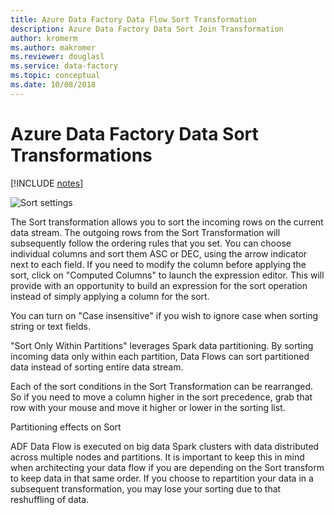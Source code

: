 ```yaml
---
title: Azure Data Factory Data Flow Sort Transformation
description: Azure Data Factory Data Sort Join Transformation
author: kromerm
ms.author: makromer
ms.reviewer: douglasl
ms.service: data-factory
ms.topic: conceptual
ms.date: 10/08/2018
---
```


# Azure Data Factory Data Sort Transformations

[!INCLUDE [notes](../../includes/data-factory-data-flow-preview.md)]

![Sort settings](media/data-flow/sort.png "Sort")

The Sort transformation allows you to sort the incoming rows on the current data stream. The outgoing rows from the Sort Transformation will subsequently follow the ordering rules that you set. You can choose individual columns and sort them ASC or DEC, using the arrow indicator next to each field. If you need to modify the column before applying the sort, click on "Computed Columns" to launch the expression editor. This will provide with an opportunity to build an expression for the sort operation instead of simply applying a column for the sort.

You can turn on "Case insensitive" if you wish to ignore case when sorting string or text fields.

"Sort Only Within Partitions" leverages Spark data partitioning. By sorting incoming data only within each partition, Data Flows can sort partitioned data instead of sorting entire data stream.

Each of the sort conditions in the Sort Transformation can be rearranged. So if you need to move a column higher in the sort precedence, grab that row with your mouse and move it higher or lower in the sorting list.

Partitioning effects on Sort

ADF Data Flow is executed on big data Spark clusters with data distributed across multiple nodes and partitions. It is important to keep this in mind when architecting your data flow if you are depending on the Sort transform to keep data in that same order. If you choose to repartition your data in a subsequent transformation, you may lose your sorting due to that reshuffling of data.
